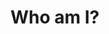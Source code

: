 

# Who am I?
<img align = "center" crc ="(https://github.com/raminabolghasemi/raminabolghasemi/assets/126275041/9ac91603-b26b-4a7a-b2f2-55aa2add824c)">




